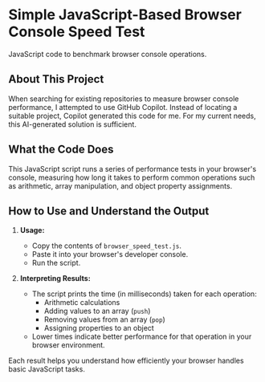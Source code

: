 # Simple JavaScript-Based Browser Console Speed Test

JavaScript code to benchmark browser console operations.

[comment]: <> (This is a comment, it will not be included)
[//]: <> (This is also a comment.)
[//]: # ()


[//]: # (I was trying to find any repo on Github for this, But I asked github's copilot for the first time. Despite asking it to FIND, instead it created the code.)


[//]: # (Which is enough to go by for me right now.)


[//]: # (SO The code, and readme is genereated by AI/Github's own co-pilot)


## About This Project

When searching for existing repositories to measure browser console performance, I attempted to use GitHub Copilot. Instead of locating a suitable project, Copilot generated this code for me. For my current needs, this AI-generated solution is sufficient.

## What the Code Does

This JavaScript script runs a series of performance tests in your browser's console, measuring how long it takes to perform common operations such as arithmetic, array manipulation, and object property assignments.

## How to Use and Understand the Output

1. **Usage:**  
   - Copy the contents of `browser_speed_test.js`.
   - Paste it into your browser's developer console.
   - Run the script.

2. **Interpreting Results:**  
   - The script prints the time (in milliseconds) taken for each operation:
     - Arithmetic calculations
     - Adding values to an array (`push`)
     - Removing values from an array (`pop`)
     - Assigning properties to an object
   - Lower times indicate better performance for that operation in your browser environment.

Each result helps you understand how efficiently your browser handles basic JavaScript tasks.

